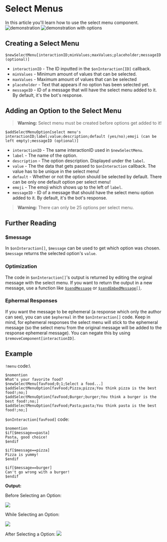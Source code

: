 # Select Menus
In this article you'll learn how to use the select menu component.\
![demonstration](https://user-images.githubusercontent.com/16838075/124397105-2e3d9300-dd0e-11eb-898e-8cf0228d3cf4.png)
![demonstration with options](https://user-images.githubusercontent.com/16838075/124397186-cc315d80-dd0e-11eb-93d2-3ea8eaa99612.png)


## Creating a Select Menu
```
$newSelectMenu[interactionID;minValues;maxValues;placeholder;messageID (optional)]
```
- `interactionID` - The ID inputted in the `$onInteraction[ID]` callback.
- `minValues` - Minimum amount of values that can be selected.
- `maxValues` - Maximum amount of values that can be selected
- `placeholder` - Text that appears if no option has been selected yet.
- `messageID` - ID of a message that will have the select menu added to it. By default, it's the bot's response.

## Adding an Option to the Select Menu
> **Warning:** Select menu must be created before options get added to it!

```
$addSelectMenuOption[select menu's interactionID;label;value;description;default (yes/no);emoji (can be left empty);messageID (optional)]
```
- `interactionID` - The same interactionID used in `$newSelectMenu`.
- `label` - The name of the option.
- `description` - The option description. Displayed under the `label`.
- `value` - The the data that gets passed to `$onInteraction` callback. The value has to be unique in the select menu!
- `default` - Whether or not the option should be selected by default. There can be only one default option per select menu!
- `emoji` - The emoji which shows up to the left of `label`.
- `messageID` - ID of a message that should have the select menu option added to it. By default, it's the bot's response.

> **Warning:** There can only be 25 options per select menu.

## Further Reading
### $message
In `$onInteraction[]`, `$message` can be used to get which option was chosen. `$message` returns the selected option's `value`.

### Optimization
The code in `$onInteraction[]`'s output is returned by editing the orginal message with the select menu. If you want to return the output in a new message, use a function like [`$sendMessage`](./sendMessage.md) or [`$sendEmbedMessage[]`](./sendEmbedMessage.md).

### Ephermal Responses
If you want the message to be ephemeral (a response which only the author can see), you can use `$ephermal` in the `$onInteraction[]` code. Keep in mind, for ephemeral responses the select menu will stick to the ephemeral message (so the select menu from the original message will be added to the response ephemeral message). You can negate this by using `$removeComponent[interactionID]`. 

## Example
`!menu` code:\
```
$nomention
What's your favorite food?
$newSelectMenu[favFood;0;1;Select a food...]
$addSelectMenuOption[favFood;Pizza;pizza;You think pizza is the best food!;no;]
$addSelectMenuOption[favFood;Burger;burger;You think a burger is the best food!;no;]
$addSelectMenuOption[favFood;Pasta;pasta;You think pasta is the best food!;no;]
```

`$onInteraction[favFood]` code:
```
$nomention
$if[$message==pasta]
Pasta, good choice!
$endif

$if[$message==pizza]
Pizza is yummy!
$endif

$if[$message==burger]
Can't go wrong with a burger!
$endif
```

**Output:**

Before Selecting an Option:

![](https://user-images.githubusercontent.com/69215413/141659644-fcee40f7-69e3-44cb-a85e-69d3f14693ba.png)

While Selecting an Option:

![](https://user-images.githubusercontent.com/69215413/141659643-6381faa3-9679-48ed-b827-f4590ba1b406.png)

After Selecting a Option:
![](https://user-images.githubusercontent.com/69215413/141659639-a3c1a932-62a2-4a7f-b76b-f0d4f8ac20e9.png)